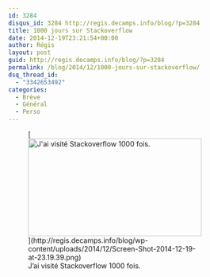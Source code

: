 ```yaml
---
id: 3284
disqus_id: 3284 http://regis.decamps.info/blog/?p=3284
title: 1000 jours sur Stackoverflow
date: 2014-12-19T23:21:54+00:00
author: Régis
layout: post
guid: http://regis.decamps.info/blog/?p=3284
permalink: /blog/2014/12/1000-jours-sur-stackoverflow/
dsq_thread_id:
  - "3342653492"
categories:
  - Brève
  - Général
  - Perso
---
```

<figure id="attachment_3285" style="width: 350px" class="wp-caption alignnone">[<img src="http://regis.decamps.info/blog/wp-content/uploads/2014/12/Screen-Shot-2014-12-19-at-23.19.39-350x196.png" alt="J&#039;ai visité Stackoverflow 1000 fois." width="350" height="196" class="size-medium wp-image-3285" srcset="http://regis.decamps.info/blog/wp-content/uploads/2014/12/Screen-Shot-2014-12-19-at-23.19.39-350x196.png 350w, http://regis.decamps.info/blog/wp-content/uploads/2014/12/Screen-Shot-2014-12-19-at-23.19.39.png 461w" sizes="(max-width: 350px) 100vw, 350px" />](http://regis.decamps.info/blog/wp-content/uploads/2014/12/Screen-Shot-2014-12-19-at-23.19.39.png)<figcaption class="wp-caption-text">J’ai visité Stackoverflow 1000 fois.</figcaption></figure>

